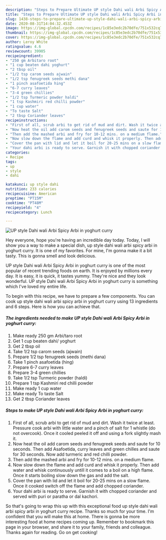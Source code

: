 ```yaml
---
description: "Steps to Prepare Ultimate UP style Dahi wali Arbi Spicy Arbi in yoghurt curry"
title: "Steps to Prepare Ultimate UP style Dahi wali Arbi Spicy Arbi in yoghurt curry"
slug: 1438-steps-to-prepare-ultimate-up-style-dahi-wali-arbi-spicy-arbi-in-yoghurt-curry
date: 2020-08-31T14:04:32.453Z
image: https://img-global.cpcdn.com/recipes/1c85e3edc2b70dfe/751x532cq70/up-style-dahi-wali-arbi-spicy-arbi-in-yoghurt-curry-recipe-main-photo.jpg
thumbnail: https://img-global.cpcdn.com/recipes/1c85e3edc2b70dfe/751x532cq70/up-style-dahi-wali-arbi-spicy-arbi-in-yoghurt-curry-recipe-main-photo.jpg
cover: https://img-global.cpcdn.com/recipes/1c85e3edc2b70dfe/751x532cq70/up-style-dahi-wali-arbi-spicy-arbi-in-yoghurt-curry-recipe-main-photo.jpg
author: Leroy White
ratingvalue: 4.6
reviewcount: 39905
recipeingredient:
- "250 gm Arbitaro root"
- "1 cup beaten dahi yoghurt"
- "2 tbsp oil"
- "1/2 tsp carom seeds ajwain"
- "1/2 tsp fenugreek seeds methi dana"
- "1 pinch asafoetida hing"
- "6-7 curry leaves"
- "3-4 green chillies"
- "1/2 tsp Turmeric powder haldi"
- "1 tsp Kashmiri red chilli powder"
- "1 cup water"
- "To taste Salt"
- "2 tbsp Coriander leaves"
recipeinstructions:
- "First of all, scrub arbi to get rid of mud and dirt. Wash it twice at least. Pressure cook arbi with little water and a pinch of salt for 1 whistle (do not overcook). Once it cooled peeled it off and using a fork slightly mash it."
- "Now heat the oil add carom seeds and fenugreek seeds and saute for 10 seconds. Then add Asafoetida, curry leaves and green chilles and saute for 30 seconds. Now add turmeric and red chilli powder."
- "Then add the mashed arbi and fry for 10-12 mins. on a medium flame."
- "Now slow down the flame and add curd and whisk it properly. Then add water and whisk continuously untill it comes to a boil on a high flame. Once it starts boiling slow down the gas and add the salt."
- "Cover the pan with lid and let it boil for 20-25 mins on a slow flame. Once it cooked switch off the flame and add chopped coriander."
- "Your dahi arbi is ready to serve. Garnish it with chopped coriander and served with puri or paratha or dal kachori."
categories:
- Recipe
tags:
- up
- style
- dahi

katakunci: up style dahi 
nutrition: 233 calories
recipecuisine: American
preptime: "PT15M"
cooktime: "PT48M"
recipeyield: "4"
recipecategory: Lunch

---
```



![UP style Dahi wali Arbi Spicy Arbi in yoghurt curry](https://img-global.cpcdn.com/recipes/1c85e3edc2b70dfe/751x532cq70/up-style-dahi-wali-arbi-spicy-arbi-in-yoghurt-curry-recipe-main-photo.jpg)

Hey everyone, hope you're having an incredible day today. Today, I will show you a way to make a special dish, up style dahi wali arbi spicy arbi in yoghurt curry. It is one of my favorites. For mine, I'm gonna make it a bit tasty. This is gonna smell and look delicious.



UP style Dahi wali Arbi Spicy Arbi in yoghurt curry is one of the most popular of recent trending foods on earth. It is enjoyed by millions every day. It is easy, it is quick, it tastes yummy. They're nice and they look wonderful. UP style Dahi wali Arbi Spicy Arbi in yoghurt curry is something which I've loved my entire life.


To begin with this recipe, we have to prepare a few components. You can cook up style dahi wali arbi spicy arbi in yoghurt curry using 13 ingredients and 6 steps. Here is how you can achieve that.

<!--inarticleads1-->

##### The ingredients needed to make UP style Dahi wali Arbi Spicy Arbi in yoghurt curry:

1. Make ready 250 gm Arbi/taro root
1. Get 1 cup beaten dahi/ yoghurt
1. Get 2 tbsp oil
1. Take 1/2 tsp carom seeds (ajwain)
1. Prepare 1/2 tsp fenugreek seeds (methi dana)
1. Take 1 pinch asafoetida (hing)
1. Prepare 6-7 curry leaves
1. Prepare 3-4 green chillies
1. Take 1/2 tsp Turmeric powder (haldi)
1. Prepare 1 tsp Kashmiri red chilli powder
1. Make ready 1 cup water
1. Make ready To taste Salt
1. Get 2 tbsp Coriander leaves




<!--inarticleads2-->

##### Steps to make UP style Dahi wali Arbi Spicy Arbi in yoghurt curry:

1. First of all, scrub arbi to get rid of mud and dirt. Wash it twice at least. Pressure cook arbi with little water and a pinch of salt for 1 whistle (do not overcook). Once it cooled peeled it off and using a fork slightly mash it.
1. Now heat the oil add carom seeds and fenugreek seeds and saute for 10 seconds. Then add Asafoetida, curry leaves and green chilles and saute for 30 seconds. Now add turmeric and red chilli powder.
1. Then add the mashed arbi and fry for 10-12 mins. on a medium flame.
1. Now slow down the flame and add curd and whisk it properly. Then add water and whisk continuously untill it comes to a boil on a high flame. Once it starts boiling slow down the gas and add the salt.
1. Cover the pan with lid and let it boil for 20-25 mins on a slow flame. Once it cooked switch off the flame and add chopped coriander.
1. Your dahi arbi is ready to serve. Garnish it with chopped coriander and served with puri or paratha or dal kachori.




So that's going to wrap this up with this exceptional food up style dahi wali arbi spicy arbi in yoghurt curry recipe. Thanks so much for your time. I'm confident that you will make this at home. There is gonna be more interesting food at home recipes coming up. Remember to bookmark this page in your browser, and share it to your family, friends and colleague. Thanks again for reading. Go on get cooking!
